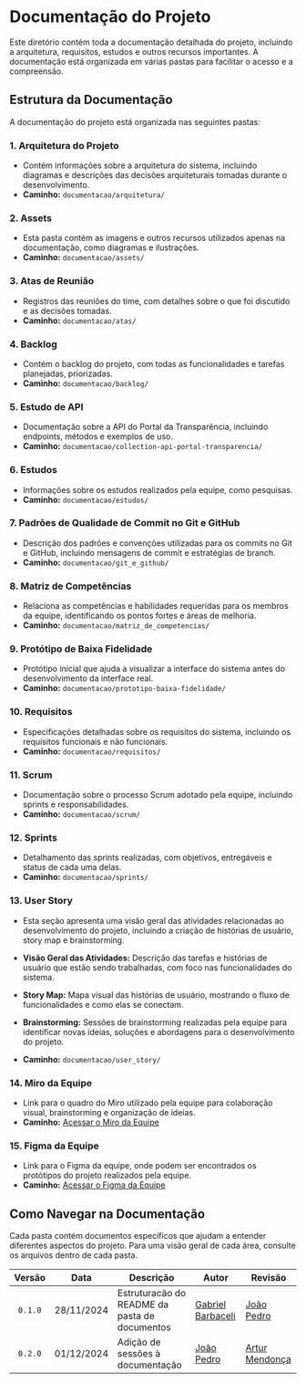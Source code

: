 # Documentação do Projeto

Este diretório contém toda a documentação detalhada do projeto, incluindo a arquitetura, requisitos, estudos e outros recursos importantes. A documentação está organizada em várias pastas para facilitar o acesso e a compreensão.

## Estrutura da Documentação

A documentação do projeto está organizada nas seguintes pastas:

### 1. **Arquitetura do Projeto**

- Contém informações sobre a arquitetura do sistema, incluindo diagramas e descrições das decisões arquiteturais tomadas durante o desenvolvimento.
- **Caminho:** `documentacao/arquitetura/`

### 2. **Assets**

- Esta pasta contém as imagens e outros recursos utilizados apenas na documentação, como diagramas e ilustrações.
- **Caminho:** `documentacao/assets/`

### 3. **Atas de Reunião**

- Registros das reuniões do time, com detalhes sobre o que foi discutido e as decisões tomadas.
- **Caminho:** `documentacao/atas/`

### 4. **Backlog**

- Contém o backlog do projeto, com todas as funcionalidades e tarefas planejadas, priorizadas.
- **Caminho:** `documentacao/backlog/`

### 5. **Estudo de API**

- Documentação sobre a API do Portal da Transparência, incluindo endpoints, métodos e exemplos de uso.
- **Caminho:** `documentacao/collection-api-portal-transparencia/`

### 6. **Estudos**

- Informações sobre os estudos realizados pela equipe, como pesquisas.
- **Caminho:** `documentacao/estudos/`

### 7. **Padrões de Qualidade de Commit no Git e GitHub**

- Descrição dos padrões e convenções utilizadas para os commits no Git e GitHub, incluindo mensagens de commit e estratégias de branch.
- **Caminho:** `documentacao/git_e_github/`

### 8. **Matriz de Competências**

- Relaciona as competências e habilidades requeridas para os membros da equipe, identificando os pontos fortes e áreas de melhoria.
- **Caminho:** `documentacao/matriz_de_competencias/`

### 9. **Protótipo de Baixa Fidelidade**

- Protótipo inicial que ajuda a visualizar a interface do sistema antes do desenvolvimento da interface real.
- **Caminho:** `documentacao/prototipo-baixa-fidelidade/`

### 10. **Requisitos**

- Especificações detalhadas sobre os requisitos do sistema, incluindo os requisitos funcionais e não funcionais.
- **Caminho:** `documentacao/requisitos/`

### 11. **Scrum**

- Documentação sobre o processo Scrum adotado pela equipe, incluindo sprints e responsabilidades.
- **Caminho:** `documentacao/scrum/`

### 12. **Sprints**

- Detalhamento das sprints realizadas, com objetivos, entregáveis e status de cada uma delas.
- **Caminho:** `documentacao/sprints/`

### 13. **User Story**

- Esta seção apresenta uma visão geral das atividades relacionadas ao desenvolvimento do projeto, incluindo a criação de histórias de usuário, story map e brainstorming.

- **Visão Geral das Atividades:** Descrição das tarefas e histórias de usuário que estão sendo trabalhadas, com foco nas funcionalidades do sistema.
- **Story Map:** Mapa visual das histórias de usuário, mostrando o fluxo de funcionalidades e como elas se conectam.
- **Brainstorming:** Sessões de brainstorming realizadas pela equipe para identificar novas ideias, soluções e abordagens para o desenvolvimento do projeto.

- **Caminho:** `documentacao/user_story/`

### 14. **Miro da Equipe**

- Link para o quadro do Miro utilizado pela equipe para colaboração visual, brainstorming e organização de ideias.
- **Caminho:** [Acessar o Miro da Equipe](https://miro.com/app/board/uXjVLAvihcA=/?share_link_id=2002006945)

### 15. **Figma da Equipe**

- Link para o Figma da equipe, onde podem ser encontrados os protótipos do projeto realizados pela equipe.
- **Caminho:** [Acessar o Figma da Equipe](https://www.figma.com/design/upqiRbw43pLCWSv6rOGds7/Design-do-Site?node-id=0-1&t=g4Gr2l0d9HDbIn57-1)

## Como Navegar na Documentação

Cada pasta contém documentos específicos que ajudam a entender diferentes aspectos do projeto. Para uma visão geral de cada área, consulte os arquivos dentro de cada pasta.

| Versão  |    Data    | Descrição                                     | Autor                                              | Revisão                                      |
| :-----: | :--------: | --------------------------------------------- | -------------------------------------------------- | -------------------------------------------- |
| `0.1.0` | 28/11/2024 | Estruturacão do README da pasta de documentos | [Gabriel Barbaceli](https://github.com/Nibaacriba) | [João Pedro](https://github.com/johnaopedro) |
| `0.2.0` | 01/12/2024 | Adição de sessões à documentação   | [João Pedro](https://github.com/johnaopedro) | [Artur Mendonça](https://github.com/ArtyMend07)    |
